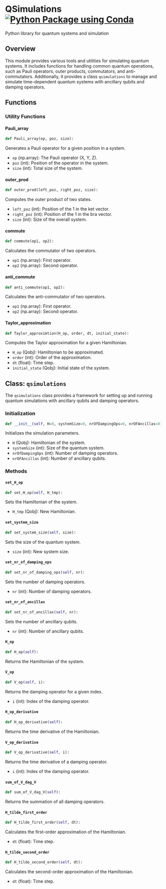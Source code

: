 # QSimulations [![Python Package using Conda](https://github.com/rbudai98/QSimulations/actions/workflows/python-package-conda.yml/badge.svg)](https://github.com/rbudai98/QSimulations/actions/workflows/python-package-conda.yml)
Python library for quantum systems and simulation

## Overview
This module provides various tools and utilities for simulating quantum systems. It includes functions for handling common quantum operations, such as Pauli operators, outer products, commutators, and anti-commutators. Additionally, it provides a class `qsimulations` to manage and simulate time-dependent quantum systems with ancillary qubits and damping operators.

## Functions

### Utility Functions

#### Pauli_array
```python
def Pauli_array(op, poz, size):
```
Generates a Pauli operator for a given position in a system.

- `op` (np.array): The Pauli operator (X, Y, Z).
- `poz` (int): Position of the operator in the system.
- `size` (int): Total size of the system.

#### outer_prod
```python
def outer_prod(left_poz, right_poz, size):
```
Computes the outer product of two states.

- `left_poz` (int): Position of the 1 in the ket vector.
- `right_poz` (int): Position of the 1 in the bra vector.
- `size` (int): Size of the overall system.

#### commute
```python
def commute(op1, op2):
```
Calculates the commutator of two operators.

- `op1` (np.array): First operator.
- `op2` (np.array): Second operator.

#### anti_commute
```python
def anti_commute(op1, op2):
```
Calculates the anti-commutator of two operators.

- `op1` (np.array): First operator.
- `op2` (np.array): Second operator.

#### Taylor_approximation
```python
def Taylor_approximtion(H_op, order, dt, initial_state):
```
Computes the Taylor approximation for a given Hamiltonian.

- `H_op` (Qobj): Hamiltonian to be approximated.
- `order` (int): Order of the approximation.
- `dt` (float): Time step.
- `initial_state` (Qobj): Initial state of the system.

## Class: `qsimulations`
The `qsimulations` class provides a framework for setting up and running quantum simulations with ancillary qubits and damping operators.

### Initialization
```python
def __init__(self, H=0, systemSize=0, nrOfDampingOps=0, nrOFAncillas=0):
```
Initializes the simulation parameters.

- `H` (Qobj): Hamiltonian of the system.
- `systemSize` (int): Size of the quantum system.
- `nrOfDampingOps` (int): Number of damping operators.
- `nrOFAncillas` (int): Number of ancillary qubits.

### Methods

#### `set_H_op`
```python
def set_H_op(self, H_tmp):
```
Sets the Hamiltonian of the system.

- `H_tmp` (Qobj): New Hamiltonian.

#### `set_system_size`
```python
def set_system_size(self, size):
```
Sets the size of the quantum system.

- `size` (int): New system size.

#### `set_nr_of_damping_ops`
```python
def set_nr_of_damping_ops(self, nr):
```
Sets the number of damping operators.

- `nr` (int): Number of damping operators.

#### `set_nr_of_ancillas`
```python
def set_nr_of_ancillas(self, nr):
```
Sets the number of ancillary qubits.

- `nr` (int): Number of ancillary qubits.

#### `H_op`
```python
def H_op(self):
```
Returns the Hamiltonian of the system.

#### `V_op`
```python
def V_op(self, i):
```
Returns the damping operator for a given index.

- `i` (int): Index of the damping operator.

#### `H_op_derivative`
```python
def H_op_derivative(self):
```
Returns the time derivative of the Hamiltonian.

#### `V_op_derivative`
```python
def V_op_derivative(self, i):
```
Returns the time derivative of a damping operator.

- `i` (int): Index of the damping operator.

#### `sum_of_V_dag_V`
```python
def sum_of_V_dag_V(self):
```
Returns the summation of all damping operators.

#### `H_tilde_first_order`
```python
def H_tilde_first_order(self, dt):
```
Calculates the first-order approximation of the Hamiltonian.

- `dt` (float): Time step.

#### `H_tilde_second_order`
```python
def H_tilde_second_order(self, dt):
```
Calculates the second-order approximation of the Hamiltonian.

- `dt` (float): Time step.